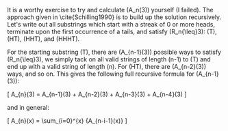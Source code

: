 It is a worthy exercise to try and calculate \(A_n(3)\) yourself (I failed).  The approach given in \cite{Schilling1990} is to build up the solution recursively.  Let's write out all substrings which start with a streak of 0 or more heads, terminate upon the first occurrence of a tails, and satisfy \(R_n{\leq}3\): \(T\), \(HT\), \(HHT\), and \(HHHT\).

For the starting substring \(T\), there are \(A_{n-1}(3)\) possible ways to satisfy \(R_n{\leq}3\), we simply tack on all valid strings of length \(n-1\) to \(T\) and end up with a valid string of length \(n\).  For \(HT\), there are \(A_{n-2}(3)\) ways, and so on.  This gives the following full recursive formula for \(A_{n-1}(3)\):

\[
A_{n}(3) = A_{n-1}(3) + A_{n-2}(3) + A_{n-3}(3) + A_{n-4}(3)
\]

and in general:

\[
A_{n}(x) = \sum_{i=0}^{x} {A_{n-i-1}(x)}
\]

